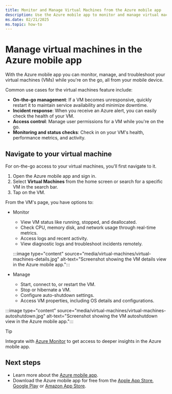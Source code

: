```yaml
---
title: Monitor and Manage Virtual Machines from the Azure mobile app
description: Use the Azure mobile app to monitor and manage virtual machines.
ms.date: 02/21/2025
ms.topic: how-to
---
```


# Manage virtual machines in the Azure mobile app

With the Azure mobile app you can monitor, manage, and troubleshoot your virtual machines (VMs) while you're on the go, all from your mobile device. 

Common use cases for the virtual machines feature include: 
- **On-the-go management**: If a VM becomes unresponsive, quickly restart it to maintain service availability and minimize downtime.
- **Incident response**: When you receive an Azure alert, you can easily check the health of your VM.
- **Access control**: Manage user permissions for a VM while you're on the go.
- **Monitoring and status checks**: Check in on your VM's health, performance metrics, and activity.

## Navigate to your virtual machine

For on-the-go access to your virtual machines, you'll first navigate to it.

1. Open the Azure mobile app and sign in.
2. Select **Virtual Machines** from the home screen or search for a specific VM in the search bar.
3. Tap on the VM.

From the VM's page, you have options to:
- Monitor
  - View VM status like running, stopped, and deallocated.
  - Check CPU, memory disk, and network usage through real-time metrics.
  - Access logs and recent activity.
  - View diagnostic logs and troubleshoot incidents remotely.

  :::image type="content" source="media/virtual-machines/virtual-machines-details.jpg" alt-text="Screenshot showing the VM details view in the Azure mobile app.":::

- Manage
  - Start, connect to, or restart the VM.
  - Stop or hibernate a VM.
  - Configure auto-shutdown settings.
  - Access VM properties, including OS details and configurations.

:::image type="content" source="media/virtual-machines/virtual-machines-autoshutdown.jpg" alt-text="Screenshot showing the VM autoshutdown view in the Azure mobile app.":::

> [!TIP] 
> Integrate with [Azure Monitor](/azure/azure-monitor/vm/vminsights-enable) to get access to deeper insights in the Azure mobile app. 

## Next steps

- Learn more about the [Azure mobile app](overview.md).
- Download the Azure mobile app for free from the [Apple App Store](https://aka.ms/ReferAzureIOSMSLearnMobileAppDocs), [Google Play](https://aka.ms/azureapp/android/doc) or [Amazon App Store](https://aka.ms/azureapp/amazon/doc).
